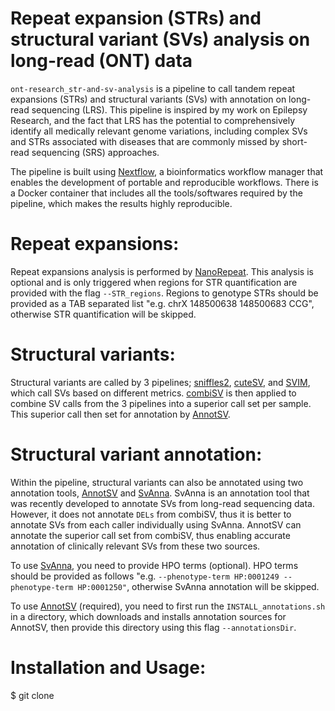 # Repeat expansion (STRs) and structural variant (SVs) analysis on long-read (ONT) data
`ont-research_str-and-sv-analysis` is a pipeline to call tandem repeat expansions (STRs) and structural variants (SVs) with annotation on long-read sequencing (LRS). This pipeline is inspired by my work on 
Epilepsy Research, and the fact that LRS has the potential to comprehensively identify all medically relevant genome variations, including complex SVs and STRs associated with diseases 
that are commonly missed by short-read sequencing (SRS) approaches.

The pipeline is built using [Nextflow](https://www.nextflow.io/), a bioinformatics workflow manager that enables the development of portable and reproducible workflows. 
There is a Docker container that includes all the tools/softwares required by the pipeline, which makes the results highly reproducible. 

# Repeat expansions:
Repeat expansions analysis is performed by [NanoRepeat](https://github.com/WGLab/NanoRepeat). This analysis is optional and is only triggered when regions for STR quantification are provided with the flag `--STR_regions`.
Regions to genotype STRs should be provided as a TAB separated list "e.g. chrX 148500638 148500683 CCG", otherwise STR quantification will be skipped. 

# Structural variants:
Structural variants are called by 3 pipelines; [sniffles2](https://github.com/fritzsedlazeck/Sniffles/releases), [cuteSV](https://github.com/tjiangHIT/cuteSV), and [SVIM](https://github.com/eldariont/svim), 
which call SVs based on different metrics. [combiSV](https://github.com/ndierckx/combiSV) is then applied to combine SV calls from the 3 pipelines into a superior call set per sample. This superior 
call then set for annotation by [AnnotSV](https://github.com/lgmgeo/AnnotSV). 

# Structural variant annotation:
Within the pipeline, structural variants can also be annotated using two annotation tools, [AnnotSV](https://github.com/lgmgeo/AnnotSV) and [SvAnna](https://github.com/TheJacksonLaboratory/SvAnna/tree/master).
SvAnna is an annotation tool that was recently developed to annotate SVs from long-read sequencing data. However, it does not annotate `DELs` from combiSV, thus it is better to annotate SVs from each caller individually using SvAnna. AnnotSV can annotate the superior call set from combiSV, thus enabling accurate annotation of clinically relevant SVs from these two sources. 

To use [SvAnna](https://github.com/TheJacksonLaboratory/SvAnna/tree/master), you need to provide HPO terms (optional). HPO terms should be provided as follows "e.g. `--phenotype-term HP:0001249 --phenotype-term HP:0001250"`, otherwise SvAnna annotation will be skipped. 

To use [AnnotSV](https://github.com/lgmgeo/AnnotSV) (required), you need to first run the `INSTALL_annotations.sh` in a directory, which downloads and installs annotation sources for AnnotSV, then provide this directory 
using this flag `--annotationsDir`. 

# Installation and Usage:
$ git clone 


